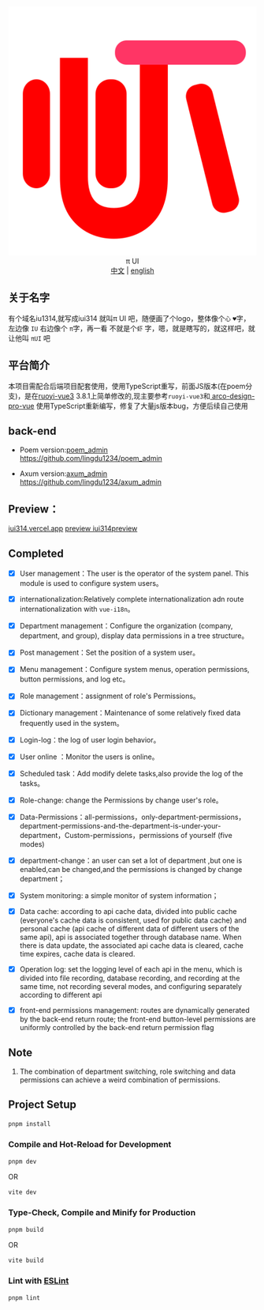 <p align="center">
  <img src='src/assets/logo.svg' />
  <br/>
    <span size="30">π UI</span>
  <br>
   <a href="./README.md"><span>中文</span></a>   |    <a href="./README_EN.md"><span>english</span></a>
</p>


## 关于名字

有个域名iu1314,就写成iui314 就叫π UI 吧，随便画了个logo，整体像个`心` `♥`字，左边像 `IU` 右边像个 `π`字，再一看 不就是个`虾`
字，嗯，就是瞎写的，就这样吧，就让他叫  `πUI`   吧

## 平台简介

本项目需配合后端项目配套使用，使用TypeScript重写，前面JS版本(在poem分支)，是在[ruoyi-vue3](https://github.com/yangzongzhuan/RuoYi-Vue3)
3.8.1上简单修改的,现主要参考`ruoyi-vue3`和[
arco-design-pro-vue](https://github.com/arco-design/arco-design-pro-vue) 使用TypeScript重新编写，修复了大量js版本bug，方便后续自己使用

## back-end
* Poem version:[poem_admin](https://github.com/lingdu1234/poem_admin)    
   <https://github.com/lingdu1234/poem_admin>
  
* Axum version:[axum_admin](https://github.com/lingdu1234/axum_admin)   
  <https://github.com/lingdu1234/axum_admin> 


## Preview：
[iui314.vercel.app](https://iui314.vercel.app/#/)
[preview iui314preview](https://iui314preview.iu1314.top/)


## Completed

- [x] User management：The user is the operator of the system panel. This module is used to configure system users。

- [x] internationalization:Relatively complete internationalization adn route internationalization with `vue-i18n`。

- [x] Department management：Configure the  organization (company, department, and group), display data permissions in a tree structure。

- [x] Post management：Set the position of a system user。

- [x] Menu management：Configure system menus, operation permissions,  button permissions, and log etc。

- [x] Role management：assignment of role's Permissions。

- [x] Dictionary management：Maintenance of some relatively fixed data frequently used in the system。

- [x] Login-log：the log of user login behavior。

- [x] User online ：Monitor the users is online。

- [x] Scheduled task：Add modify delete  tasks,also provide the log of the tasks。

- [x] Role-change: change the Permissions by change user's role。

- [x] Data-Permissions：all-permissions，only-department-permissions，department-permissions-and-the-department-is-under-your-department，Custom-permissions，permissions of yourself (five modes)

- [x] department-change：an user can set a lot of department ,but one is enabled,can be changed,and the permissions is changed by change department；

- [x] System monitoring: a simple monitor of system information；

- [x] Data cache: according to api cache data, divided into public cache (everyone's cache data is consistent, used for public data cache) and personal cache (api cache of different data of different users of the same api), api is associated together through database name. When there is data update, the associated api cache data is cleared, cache time expires, cache data is cleared.

- [x] Operation log: set the logging level of each api in the menu, which is divided into file recording, database recording, and recording at the same time, not recording several modes, and configuring separately according to different api

- [x] front-end permissions management: routes are dynamically generated by the back-end return route; the front-end button-level permissions are uniformly controlled by the back-end return permission flag



## Note

1. The combination of department switching, role switching and data permissions can achieve a weird combination of permissions.

## Project Setup

```sh
pnpm install
```

### Compile and Hot-Reload for Development

```sh
pnpm dev
```

OR

```sh
vite dev
```

### Type-Check, Compile and Minify for Production

```sh
pnpm build
```

OR

```sh
vite build
```

### Lint with [ESLint](https://eslint.org/)

```sh
pnpm lint
```
